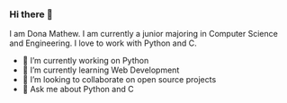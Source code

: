 ### Hi there 👋


I am Dona Mathew. I am currently a junior majoring in Computer Science and Engineering. I love to work with Python and C.

- 🔭 I’m currently working on Python
- 🌱 I’m currently learning Web Development
- 👯 I’m looking to collaborate on open source projects
- 💬 Ask me about Python and C

